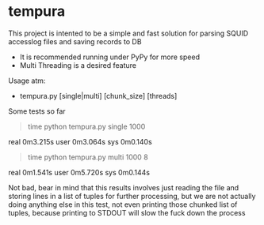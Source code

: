 # tempura

This project is intented to be a simple and fast solution for
parsing SQUID accesslog files and saving records to DB

- It is recommended running under PyPy for more speed
- Multi Threading is a desired feature

Usage atm:
- tempura.py [single|multi] [chunk_size] [threads]

Some tests so far

> time python tempura.py single 1000

real    0m3.215s
user    0m3.064s
sys     0m0.140s

> time python tempura.py multi 1000 8

real    0m1.541s
user    0m5.720s
sys     0m0.144s

Not bad, bear in mind that this results involves just reading the file and storing lines in a list of tuples
for further processing, but we are not actually doing anything else in this test, not even printing those chunked
list of tuples, because printing to STDOUT will slow the fuck down the process
